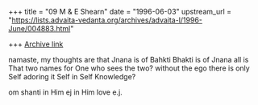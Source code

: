 +++
title = "09 M & E Shearn"
date = "1996-06-03"
upstream_url = "https://lists.advaita-vedanta.org/archives/advaita-l/1996-June/004883.html"

+++
[Archive link](https://lists.advaita-vedanta.org/archives/advaita-l/1996-June/004883.html)

namaste,
my thoughts are that
Jnana is of Bahkti
Bhakti is of Jnana
all is That
two names for One
who sees the two?
without the ego
there is only
Self
adoring
it Self
in Self
Knowledge?

om shanti
in Him
ej
in Him
love
e.j.

